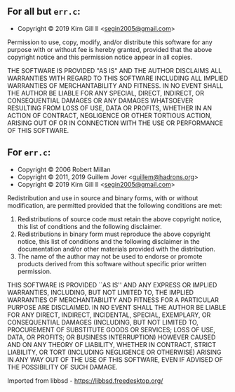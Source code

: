 ## For all but `err.c`:

* Copyright © 2019 Kirn Gill II \<segin2005@gmail.com>
 
Permission to use, copy, modify, and/or distribute this software for
any purpose with or without fee is hereby granted, provided that the
above copyright notice and this permission notice appear in all copies.
 
THE SOFTWARE IS PROVIDED "AS IS" AND THE AUTHOR DISCLAIMS ALL
WARRANTIES WITH REGARD TO THIS SOFTWARE INCLUDING ALL IMPLIED WARRANTIES 
OF MERCHANTABILITY AND FITNESS. IN NO EVENT SHALL THE AUTHOR BE LIABLE 
FOR ANY SPECIAL, DIRECT, INDIRECT, OR CONSEQUENTIAL DAMAGES OR ANY 
DAMAGES WHATSOEVER RESULTING FROM LOSS OF USE, DATA OR PROFITS, WHETHER 
IN AN ACTION OF CONTRACT, NEGLIGENCE OR OTHER TORTIOUS ACTION, ARISING 
OUT OF OR IN CONNECTION WITH THE USE OR PERFORMANCE OF THIS SOFTWARE.

## For `err.c`:

* Copyright © 2006 Robert Millan
* Copyright © 2011, 2019 Guillem Jover \<guillem@hadrons.org>
* Copyright © 2019 Kirn Gill II \<segin2005@gmail.com>

Redistribution and use in source and binary forms, with or without
modification, are permitted provided that the following conditions
are met:

1. Redistributions of source code must retain the above copyright
   notice, this list of conditions and the following disclaimer.
2. Redistributions in binary form must reproduce the above copyright
   notice, this list of conditions and the following disclaimer in the
   documentation and/or other materials provided with the distribution.
3. The name of the author may not be used to endorse or promote products
   derived from this software without specific prior written permission.

THIS SOFTWARE IS PROVIDED ``AS IS'' AND ANY EXPRESS OR IMPLIED WARRANTIES,
INCLUDING, BUT NOT LIMITED TO, THE IMPLIED WARRANTIES OF MERCHANTABILITY
AND FITNESS FOR A PARTICULAR PURPOSE ARE DISCLAIMED.  IN NO EVENT SHALL
THE AUTHOR BE LIABLE FOR ANY DIRECT, INDIRECT, INCIDENTAL, SPECIAL,
EXEMPLARY, OR CONSEQUENTIAL DAMAGES (INCLUDING, BUT NOT LIMITED TO,
PROCUREMENT OF SUBSTITUTE GOODS OR SERVICES; LOSS OF USE, DATA, OR PROFITS;
OR BUSINESS INTERRUPTION) HOWEVER CAUSED AND ON ANY THEORY OF LIABILITY,
WHETHER IN CONTRACT, STRICT LIABILITY, OR TORT (INCLUDING NEGLIGENCE OR
OTHERWISE) ARISING IN ANY WAY OUT OF THE USE OF THIS SOFTWARE, EVEN IF
ADVISED OF THE POSSIBILITY OF SUCH DAMAGE.

Imported from libbsd - https://libbsd.freedesktop.org/